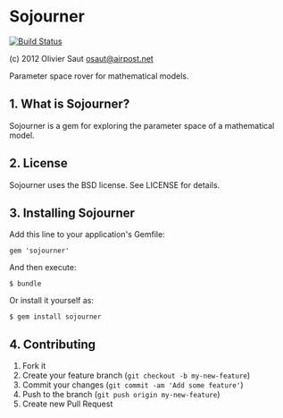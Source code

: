 Sojourner
=========
[![Build Status](https://secure.travis-ci.org/osaut/sojourner.png?branch=master)](http://travis-ci.org/osaut/sojourner)

(c) 2012 Olivier Saut <osaut@airpost.net>


Parameter space rover for mathematical models.


## 1. What is Sojourner?
Sojourner is a gem for exploring the parameter space of a mathematical model.


## 2. License

Sojourner uses the BSD license. See LICENSE for details.

## 3. Installing Sojourner
Add this line to your application's Gemfile:

    gem 'sojourner'

And then execute:

    $ bundle

Or install it yourself as:

    $ gem install sojourner


## 4. Contributing

1. Fork it
2. Create your feature branch (`git checkout -b my-new-feature`)
3. Commit your changes (`git commit -am 'Add some feature'`)
4. Push to the branch (`git push origin my-new-feature`)
5. Create new Pull Request
